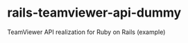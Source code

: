 rails-teamviewer-api-dummy
==========================

TeamViewer API realization for Ruby on Rails (example)
